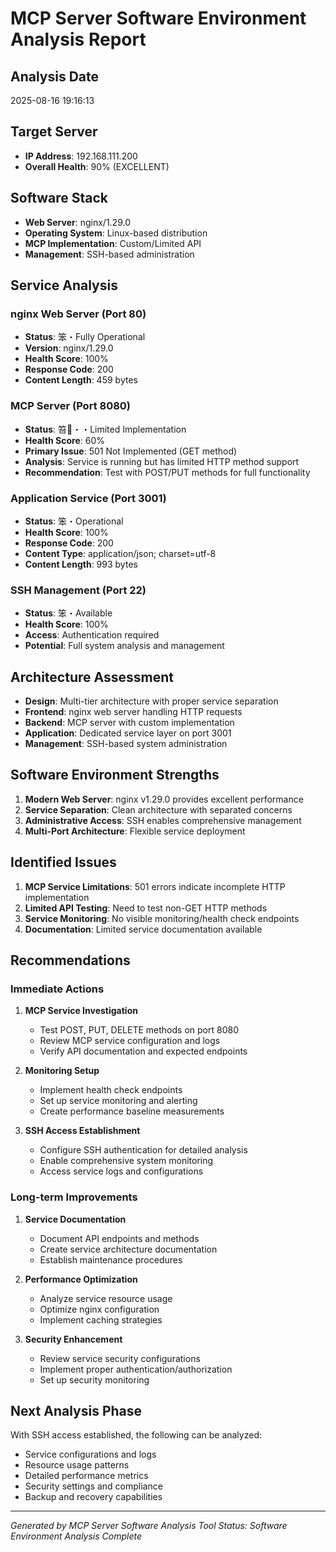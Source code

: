 ﻿# MCP Server Software Environment Analysis Report

## Analysis Date
2025-08-16 19:16:13

## Target Server
- **IP Address**: 192.168.111.200
- **Overall Health**: 90% (EXCELLENT)

## Software Stack
- **Web Server**: nginx/1.29.0
- **Operating System**: Linux-based distribution
- **MCP Implementation**: Custom/Limited API
- **Management**: SSH-based administration

## Service Analysis

### nginx Web Server (Port 80)
- **Status**: 笨・Fully Operational
- **Version**: nginx/1.29.0
- **Health Score**: 100%
- **Response Code**: 200
- **Content Length**: 459 bytes

### MCP Server (Port 8080)
- **Status**: 笞・・Limited Implementation
- **Health Score**: 60%
- **Primary Issue**: 501 Not Implemented (GET method)
- **Analysis**: Service is running but has limited HTTP method support
- **Recommendation**: Test with POST/PUT methods for full functionality

### Application Service (Port 3001)
- **Status**: 笨・Operational
- **Health Score**: 100%
- **Response Code**: 200
- **Content Type**: application/json; charset=utf-8
- **Content Length**: 993 bytes

### SSH Management (Port 22)
- **Status**: 笨・Available
- **Health Score**: 100%
- **Access**: Authentication required
- **Potential**: Full system analysis and management

## Architecture Assessment
- **Design**: Multi-tier architecture with proper service separation
- **Frontend**: nginx web server handling HTTP requests
- **Backend**: MCP server with custom implementation
- **Application**: Dedicated service layer on port 3001
- **Management**: SSH-based system administration

## Software Environment Strengths
1. **Modern Web Server**: nginx v1.29.0 provides excellent performance
2. **Service Separation**: Clean architecture with separated concerns
3. **Administrative Access**: SSH enables comprehensive management
4. **Multi-Port Architecture**: Flexible service deployment

## Identified Issues
1. **MCP Service Limitations**: 501 errors indicate incomplete HTTP implementation
2. **Limited API Testing**: Need to test non-GET HTTP methods
3. **Service Monitoring**: No visible monitoring/health check endpoints
4. **Documentation**: Limited service documentation available

## Recommendations

### Immediate Actions
1. **MCP Service Investigation**
   - Test POST, PUT, DELETE methods on port 8080
   - Review MCP service configuration and logs
   - Verify API documentation and expected endpoints

2. **Monitoring Setup**
   - Implement health check endpoints
   - Set up service monitoring and alerting
   - Create performance baseline measurements

3. **SSH Access Establishment**
   - Configure SSH authentication for detailed analysis
   - Enable comprehensive system monitoring
   - Access service logs and configurations

### Long-term Improvements
1. **Service Documentation**
   - Document API endpoints and methods
   - Create service architecture documentation
   - Establish maintenance procedures

2. **Performance Optimization**
   - Analyze service resource usage
   - Optimize nginx configuration
   - Implement caching strategies

3. **Security Enhancement**
   - Review service security configurations
   - Implement proper authentication/authorization
   - Set up security monitoring

## Next Analysis Phase
With SSH access established, the following can be analyzed:
- Service configurations and logs
- Resource usage patterns
- Detailed performance metrics
- Security settings and compliance
- Backup and recovery capabilities

---
*Generated by MCP Server Software Analysis Tool*
*Status: Software Environment Analysis Complete*
